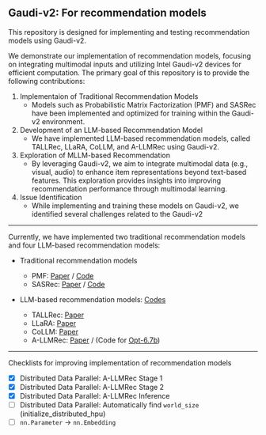 ## Gaudi-v2: For recommendation models

This repository is designed for implementing and testing recommendation models using Gaudi-v2.

We demonstrate our implementation of recommendation models, focusing on integrating multimodal inputs and utilizing Intel Gaudi-v2 devices for efficient computation. The primary goal of this repository is to provide the following contributions:

1. Implementaion of Traditional Recommendation Models
    - Models such as Probabilistic Matrix Factorization (PMF) and SASRec have been implemented and optimized for training within the Gaudi-v2 environment.
2. Development of an LLM-based Recommendation Model
    - We have implemented LLM-based recommendation models, called TALLRec, LLaRA, CoLLM, and A-LLMRec using Gaudi-v2.
3. Exploration of MLLM-based Recommendation
    - By leveraging Gaudi-v2, we aim to integrate multimodal data (e.g., visual, audio) to enhance item representations beyond text-based features. This exploration provides insights into improving recommendation performance through multimodal learning.
4. Issue Identification
    - While implementing and training these models on Gaudi-v2, we identified several challenges related to the Gaudi-v2

-------

Currently, we have implemented two traditional recommendation models and four LLM-based recommendation models:
- Traditional recommendation models
    - PMF: [Paper](https://dl.acm.org/doi/10.5555/2981562.2981720) / [Code](https://github.com/NAVER-INTEL-Co-Lab/gaudi-recsys/tree/main/MF-gaudi)
    - SASRec: [Paper](https://arxiv.org/abs/1808.09781) / [Code](https://github.com/NAVER-INTEL-Co-Lab/gaudi-recsys/tree/main/SASRec-gaudi)

- LLM-based recommendation models: [Codes](https://github.com/NAVER-INTEL-Co-Lab/gaudi_recsys_public/tree/master/On_Going_for_Gaudi)
    - TALLRec: [Paper](https://arxiv.org/abs/2305.00447)
    - LLaRA: [Paper](https://arxiv.org/abs/2312.02445)
    - CoLLM: [Paper](https://arxiv.org/abs/2310.19488)
    - A-LLMRec: [Paper](https://arxiv.org/abs/2404.11343) / (Code for [Opt-6.7b](https://github.com/NAVER-INTEL-Co-Lab/gaudi-recsys/tree/main/A-LLMRec-gaudi))


------


Checklists for improving implementation of recommendation models
- [x] Distributed Data Parallel: A-LLMRec Stage 1
- [x] Distributed Data Parallel: A-LLMRec Stage 2
- [x] Distributed Data Parallel: A-LLMRec Inference
- [ ] Distributed Data Parallel: Automatically find `world_size` (initialize_distributed_hpu)
- [ ] `nn.Parameter` -> `nn.Embedding`